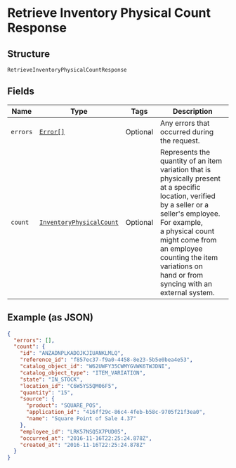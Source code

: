 
# Retrieve Inventory Physical Count Response

## Structure

`RetrieveInventoryPhysicalCountResponse`

## Fields

| Name | Type | Tags | Description |
|  --- | --- | --- | --- |
| `errors` | [`Error[]`](/doc/models/error.md) | Optional | Any errors that occurred during the request. |
| `count` | [`InventoryPhysicalCount`](/doc/models/inventory-physical-count.md) | Optional | Represents the quantity of an item variation that is physically present<br>at a specific location, verified by a seller or a seller's employee. For example,<br>a physical count might come from an employee counting the item variations on<br>hand or from syncing with an external system. |

## Example (as JSON)

```json
{
  "errors": [],
  "count": {
    "id": "ANZADNPLKADOJKJIUANKLMLQ",
    "reference_id": "f857ec37-f9a0-4458-8e23-5b5e0bea4e53",
    "catalog_object_id": "W62UWFY35CWMYGVWK6TWJDNI",
    "catalog_object_type": "ITEM_VARIATION",
    "state": "IN_STOCK",
    "location_id": "C6W5YS5QM06F5",
    "quantity": "15",
    "source": {
      "product": "SQUARE_POS",
      "application_id": "416ff29c-86c4-4feb-b58c-9705f21f3ea0",
      "name": "Square Point of Sale 4.37"
    },
    "employee_id": "LRK57NSQ5X7PUD05",
    "occurred_at": "2016-11-16T22:25:24.878Z",
    "created_at": "2016-11-16T22:25:24.878Z"
  }
}
```

